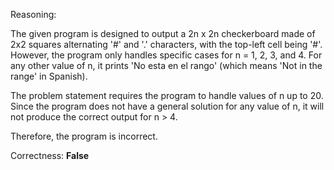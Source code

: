 Reasoning:

The given program is designed to output a 2n x 2n checkerboard made of 2x2 squares alternating '#' and '.' characters, with the top-left cell being '#'. However, the program only handles specific cases for n = 1, 2, 3, and 4. For any other value of n, it prints 'No esta en el rango' (which means 'Not in the range' in Spanish).

The problem statement requires the program to handle values of n up to 20. Since the program does not have a general solution for any value of n, it will not produce the correct output for n > 4.

Therefore, the program is incorrect.

Correctness: **False**